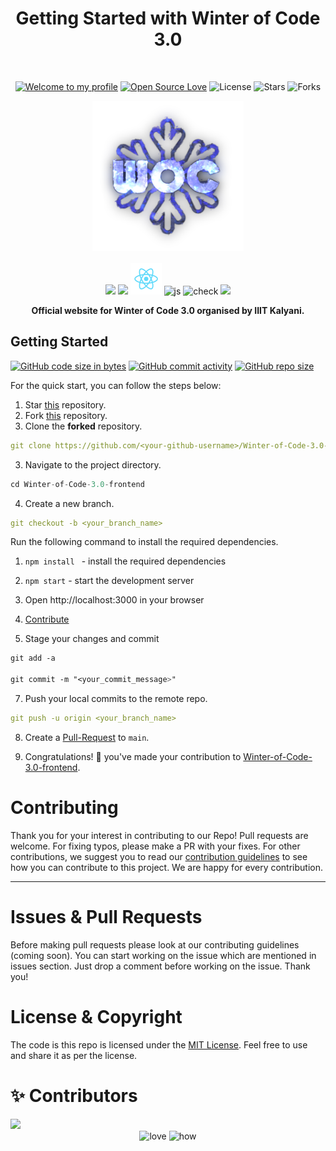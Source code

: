 <h1 align="center">Getting Started with Winter of Code 3.0 </h1> 
<br>

<div align="center">

[![Welcome to my profile](https://img.shields.io/badge/Hello,Programmer!-Welcome-blue.svg?style=flat&logo=github)](https://github.com/GDSC-IIIT-Kalyani)
[![Open Source Love](https://badges.frapsoft.com/os/v2/open-source.svg?v=103)](https://github.com/GDSC-IIIT-Kalyani/Winter-of-Code-3.0-frontend)
![License](https://img.shields.io/badge/License-Apache-red.svg)
![Stars](https://img.shields.io/github/stars/GDSC-IIIT-Kalyani/Winter-of-Code-3.0-frontend?style=flat&logo=github)
![Forks](https://img.shields.io/github/forks/GDSC-IIIT-Kalyani/Winter-of-Code-3.0-frontend?style=flat&logo=github)

</div>

<div align="center">
  <img height=240 src="./src/assets/logo.png" alt="winterofcode_logo">
</div>

<br>

<div align="center">
<img src ="https://forthebadge.com/images/badges/winter-is-coming.svg"/>
  <img src="https://forthebadge.com/images/badges/for-you.svg" />

 <img height=50 src="./src/assets/icon-react.png" alt="react_logo">
  <img src="https://forthebadge.com/images/badges/made-with-javascript.svg" alt="js">
  
  <img src="https://forthebadge.com/images/badges/check-it-out.svg" alt="check">
  <img src="https://forthebadge.com/images/badges/built-by-developers.svg" />
</div>

<p align="center">
  <b>Official website for Winter of Code 3.0 organised by IIIT Kalyani.</b>
</p>

## **Getting Started**
[![GitHub code size in bytes](https://img.shields.io/github/languages/code-size/GDSC-IIIT-Kalyani/Winter-of-Code-3.0-frontend?logo=github)](https://GDSC-IIIT-Kalyani/Winter-of-Code-3.0-frontend/) [![GitHub commit activity](https://img.shields.io/github/commit-activity/m/GDSC-IIIT-Kalyani/Winter-of-Code-3.0-frontend?color=bluevoilet&logo=github)](https://github.com/GDSC-IIIT-Kalyani/Winter-of-Code-3.0-frontend/commits/) [![GitHub repo size](https://img.shields.io/github/repo-size/GDSC-IIIT-Kalyani/Winter-of-Code-3.0-frontend?logo=github)](https://github.com/GDSC-IIIT-Kalyani/Winter-of-Code-3.0-frontend)

For the quick start, you can follow the steps below:

1. Star <a href="https://github.com/GDSC-IIIT-Kalyani/Winter-of-Code-3.0-frontend" title="this">this</a> repository.
2. Fork <a href="https://github.com/GDSC-IIIT-Kalyani/Winter-of-Code-3.0-frontend" title="this">this</a> repository.
3. Clone the **forked** repository.

```yml
git clone https://github.com/<your-github-username>/Winter-of-Code-3.0-frontend
```

3. Navigate to the project directory.

```py
cd Winter-of-Code-3.0-frontend
```

4. Create a new branch.

```yml
git checkout -b <your_branch_name>
```

Run the following command to install the required dependencies.

1. `npm install ` - install the required dependencies
2. `npm start` - start the development server
3. Open http://localhost:3000 in your browser

4. <a href="/CONTRIBUTING.md">Contribute</a>

5. Stage your changes and commit

```css
git add -a

git commit -m "<your_commit_message>"
```

7. Push your local commits to the remote repo.

```yml
git push -u origin <your_branch_name>
```

8. Create a <a href="https://docs.github.com/en/github/collaborating-with-pull-requests/proposing-changes-to-your-work-with-pull-requests/creating-a-pull-request" title="Pull Request">Pull-Request</a> to `main`.

9. Congratulations! 🎉 you've made your contribution to <a href="https://github.com/GDSC-IIIT-Kalyani/Winter-of-Code-3.0-frontend" title="Winter-of-Code-3.0-frontend">Winter-of-Code-3.0-frontend</a>.

<h1 id="contribute">Contributing</h1>

<p>
   Thank you for your interest in contributing to our Repo! Pull requests are welcome. For fixing typos, please make a PR with your fixes. For other contributions, we suggest you to read our <a href="https://github.com/GDSC-IIIT-Kalyani/Winter-of-Code-3.0-frontend/blob/main/contributing.md">contribution guidelines</a> to see how you can contribute to this project. We are happy for every contribution. 
   <hr> 
</p>

<h1 id="prs">Issues & Pull Requests</h1>

Before making pull requests please look at our contributing guidelines (coming soon). You can start working on the issue which are mentioned in issues section. Just drop a comment before working on the issue. Thank you!

#  License & Copyright

The code is this repo is licensed under the <a href="https://github.com/GDSC-IIIT-Kalyani/Winter-of-Code-3.0-frontend/blob/main/LICENSE">MIT License</a>. Feel free to use and share it as per the license.

# ✨ Contributors

<a href="https://github.com/GDSC-IIIT-Kalyani/Winter-of-Code-3.0-frontend/graphs/contributors">
  <img src="https://contrib.rocks/image?repo=GDSC-IIIT-Kalyani/Winter-of-Code-3.0-frontend" />
</a>


<div align="center">
 <img src="https://forthebadge.com/images/badges/built-with-love.svg" alt="love" />
 <img src="https://forthebadge.com/images/badges/thats-how-they-get-you.svg" alt="how">
</div>
